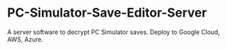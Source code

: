 # PC-Simulator-Save-Editor-Server
A server software to decrypt PC Simulator saves. Deploy to Google Cloud, AWS, Azure.
